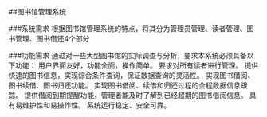 ##图书馆管理系统

###系统需求
根据图书馆管理系统的特点，将其分为管理员管理、读者管理、图书管理、图书借还4个部分

###功能需求
通过对一些大型图书馆的实际调查与分析，要求本系统必须具备以下功能：
用户界面友好，功能全面，操作简单。
要求对所有读者进行管理。
提供快速的图书信息，实现综合条件查询，保证数据查询的灵活性。
实现图书借阅、图书续借、图书归还功能。
实现图书借阅、续借和归还过程的全程数据信息跟踪。
提供借阅到期提醒功能，管理者能及时了解到已经超期的图书借阅信息。
具有易维护性和易操作性。
系统运行稳定、安全可靠。
